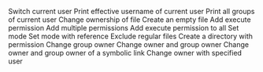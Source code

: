 Switch current user 
Print effective username of current user
Print all groups of current user
Change ownership of file
Create an empty file
Add execute permission
Add multiple permissions
Add execute permission to all
Set mode
Set mode with reference
Exclude regular files
Create a directory with permission
Change group owner
Change owner and group owner
Change owner and group owner of a symbolic link
Change owner with specified user 
